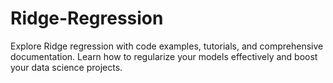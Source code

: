 # Ridge-Regression
Explore Ridge regression with code examples, tutorials, and comprehensive documentation. Learn how to regularize your models effectively and boost your data science projects.
